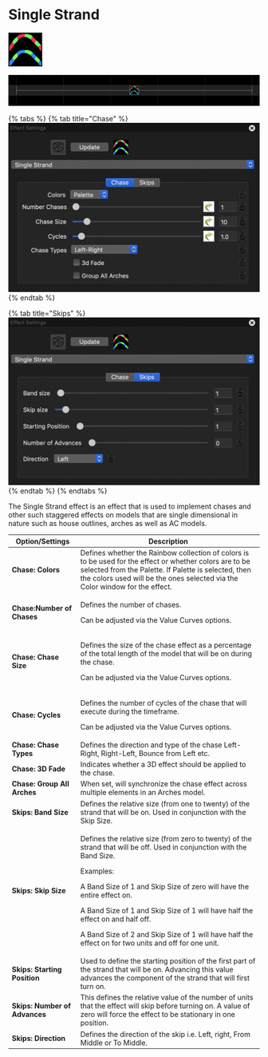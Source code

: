 # Single Strand

![Icon](<../../.gitbook/assets/image (136).png>)

![Sequencer Grid](<../../.gitbook/assets/image (789).png>)

{% tabs %}
{% tab title="Chase" %}
![](<../../.gitbook/assets/image (714).png>)
{% endtab %}

{% tab title="Skips" %}
![](<../../.gitbook/assets/image (191).png>)
{% endtab %}
{% endtabs %}

The Single Strand effect is an effect that is used to implement chases and other such staggered effects on models that are single dimensional in nature such as house outlines, arches as well as AC models.

| Option/Settings               | Description                                                                                                                                                                                                                                                                                                                                                                                                                 |
| ----------------------------- | --------------------------------------------------------------------------------------------------------------------------------------------------------------------------------------------------------------------------------------------------------------------------------------------------------------------------------------------------------------------------------------------------------------------------- |
| **Chase: Colors**             | Defines whether the Rainbow collection of colors is to be used for the effect or whether colors are to be selected from the Palette. If Palette is selected, then the colors used will be the ones selected via the Color window for the effect.                                                                                                                                                                            |
| **Chase:Number of Chases**    | <p>Defines the number of chases.</p><p>Can be adjusted via the Value Curves options.</p>                                                                                                                                                                                                                                                                                                                                    |
| **Chase: Chase Size**         | <p>Defines the size of the chase effect as a percentage of the total length of the model that will be on during the chase.</p><p>Can be adjusted via the Value Curves options.</p>                                                                                                                                                                                                                                          |
| **Chase: Cycles**             | <p>Defines the number of cycles of the chase that will execute during the timeframe.</p><p>Can be adjusted via the Value Curves options.</p>                                                                                                                                                                                                                                                                                |
| **Chase: Chase Types**        | Defines the direction and type of the chase Left-Right, Right-Left, Bounce from Left etc.                                                                                                                                                                                                                                                                                                                                   |
| **Chase: 3D Fade**            | Indicates whether a 3D effect should be applied to the chase.                                                                                                                                                                                                                                                                                                                                                               |
| **Chase: Group All Arches**   | When set, will synchronize the chase effect across multiple elements in an Arches model.                                                                                                                                                                                                                                                                                                                                    |
| **Skips: Band Size**          | Defines the relative size (from one to twenty) of the strand that will be on. Used in conjunction with the Skip Size.                                                                                                                                                                                                                                                                                                       |
| **Skips: Skip Size**          | <p>Defines the relative size (from zero to twenty) of the strand that will be off. Used in conjunction with the Band Size.</p><p>Examples:</p><p>A Band Size of 1 and Skip Size of zero will have the entire effect on.</p><p>A Band Size of 1 and Skip Size of 1 will have half the effect on and half off.</p><p>A Band Size of 2 and Skip Size of 1 will have half the effect on for two units and off for one unit.</p> |
| **Skips: Starting Position**  | Used to define the starting position of the first part of the strand that will be on. Advancing this value advances the component of the strand that will first turn on.                                                                                                                                                                                                                                                    |
| **Skips: Number of Advances** | This defines the relative value of the number of units that the effect will skip before turning on. A value of zero will force the effect to be stationary in one position.                                                                                                                                                                                                                                                 |
| **Skips: Direction**          | Defines the direction of the skip i.e. Left, right, From Middle or To Middle.                                                                                                                                                                                                                                                                                                                                               |
